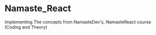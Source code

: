 # Namaste_React
Implementing The concepts from NamasteDev's, NamasteReact course (Coding and Theory)
